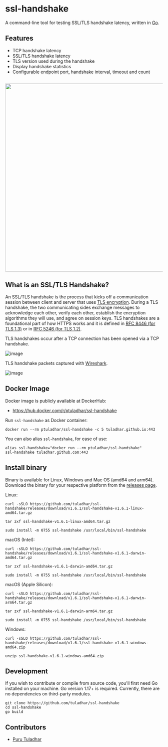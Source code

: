 # ssl-handshake
A command-line tool for testing SSL/TLS handshake latency, written in [Go](https://go.dev/).

## Features
* TCP handshake latency
* SSL/TLS handshake latency
* TLS version used during the handshake
* Display handshake statistics
* Configurable endpoint port, handshake interval, timeout and count

## 
<p align="center">
  <img width="600" src="https://github.com/tuladhar/ssl-handshake/blob/main/demo/ssl-handshake-1.6.2.svg">
</p>


## What is an SSL/TLS Handshake?
An SSL/TLS handshake is the process that kicks off a communication session between client and server that uses [TLS encryption](https://en.wikipedia.org/wiki/Transport_Layer_Security). During a TLS handshake, the two communicating sides exchange messages to acknowledge each other, verify each other, establish the encryption algorithms they will use, and agree on session keys. TLS handshakes are a foundational part of how HTTPS works and it is defined in [RFC 8446 (for TLS 1.3)](https://tools.ietf.org/html/rfc8446) or in [RFC 5246 (for TLS 1.2)](https://datatracker.ietf.org/doc/html/rfc5246).

TLS handshakes occur after a TCP connection has been opened via a TCP handshake. 

![image](https://user-images.githubusercontent.com/5674762/147405109-319358ff-8506-4383-8778-6961e99c4e99.png)

TLS handshake packets captured with [Wireshark](https://www.wireshark.org/).

![image](https://user-images.githubusercontent.com/5674762/147404043-7e6d983a-e9c5-4477-a8e2-3e054d4f861d.png)

## Docker Image

Docker image is publicly available at DockerHub:
* https://hub.docker.com/r/ptuladhar/ssl-handshake

Run `ssl-handshake` as Docker container:
```
docker run --rm ptuladhar/ssl-handshake -c 5 tuladhar.github.io:443
```
You can also alias `ssl-handshake`, for ease of use:
```
alias ssl-handshake="docker run --rm ptuladhar/ssl-handshake"
ssl-handshake tuladhar.github.com:443
```
## Install binary
Binary is available for Linux, Windows and Mac OS (amd64 and arm64). Download the binary for your respective platform from the [releases page](https://github.com/tuladhar/ssl-handshake/releases).

Linux:
```
curl -sSLO https://github.com/tuladhar/ssl-handshake/releases/download/v1.6.1/ssl-handshake-v1.6.1-linux-amd64.tar.gz
```
```
tar zxf ssl-handshake-v1.6.1-linux-amd64.tar.gz
```
```
sudo install -m 0755 ssl-handshake /usr/local/bin/ssl-handshake
```

macOS (Intel):
```
curl -sSLO https://github.com/tuladhar/ssl-handshake/releases/download/v1.6.1/ssl-handshake-v1.6.1-darwin-amd64.tar.gz
```
```
tar zxf ssl-handshake-v1.6.1-darwin-amd64.tar.gz
```
```
sudo install -m 0755 ssl-handshake /usr/local/bin/ssl-handshake
```

macOS (Apple Silicon):
```
curl -sSLO https://github.com/tuladhar/ssl-handshake/releases/download/v1.6.1/ssl-handshake-v1.6.1-darwin-arm64.tar.gz
```
```
tar zxf ssl-handshake-v1.6.1-darwin-arm64.tar.gz
```
```
sudo install -m 0755 ssl-handshake /usr/local/bin/ssl-handshake
```

Windows:
```
curl -sSLO https://github.com/tuladhar/ssl-handshake/releases/download/v1.6.1/ssl-handshake-v1.6.1-windows-amd64.zip
```
```
unzip ssl-handshake-v1.6.1-windows-amd64.zip
```

## Development

If you wish to contribute or compile from source code, you'll first need Go installed on your machine. Go version 1.17+ is required. Currently, there are no dependencies on third-party modules. 

```
git clone https://github.com/tuladhar/ssl-handshake
cd ssl-handshake 
go build
```

## Contributors
- [Puru Tuladhar](https://tuladhar.github.io)
